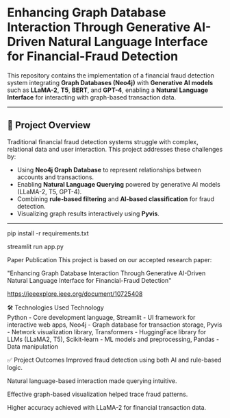 

# Enhancing Graph Database Interaction Through Generative AI-Driven Natural Language Interface for Financial-Fraud Detection

This repository contains the implementation of a financial fraud detection system integrating **Graph Databases (Neo4j)** with **Generative AI models** such as **LLaMA-2**, **T5**, **BERT**, and **GPT-4**, enabling a **Natural Language Interface** for interacting with graph-based transaction data.

---

## 🧠 Project Overview

Traditional financial fraud detection systems struggle with complex, relational data and user interaction. This project addresses these challenges by:

- Using **Neo4j Graph Database** to represent relationships between accounts and transactions.
- Enabling **Natural Language Querying** powered by generative AI models (LLaMA-2, T5, GPT-4).
- Combining **rule-based filtering** and **AI-based classification** for fraud detection.
- Visualizing graph results interactively using **Pyvis**.

---

pip install -r requirements.txt

streamlit run app.py


 Paper Publication
This project is based on our accepted research paper:

"Enhancing Graph Database Interaction Through Generative AI-Driven Natural Language Interface for Financial-Fraud Detection"

https://ieeexplore.ieee.org/document/10725408


🛠️ Technologies Used
Technology	
Python -	Core development language,
Streamlit -	UI framework for interactive web apps,
Neo4j	- Graph database for transaction storage,
Pyvis -	Network visualization library,
Transformers -	HuggingFace library for LLMs (LLaMA2, T5),
Scikit-learn -	ML models and preprocessing,
Pandas	- Data manipulation



✅ Project Outcomes
Improved fraud detection using both AI and rule-based logic.

Natural language-based interaction made querying intuitive.

Effective graph-based visualization helped trace fraud patterns.

Higher accuracy achieved with LLaMA-2 for financial transaction data.
